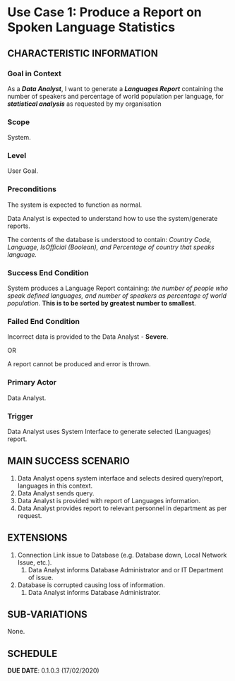 # Use Case 1: Produce a Report on Spoken Language Statistics

## CHARACTERISTIC INFORMATION

### Goal in Context

As a ***Data Analyst***, I want to generate a ***Languages Report*** containing the number of speakers and percentage of world population per language, for ***statistical analysis*** as requested by my organisation

### Scope

System.

### Level

User Goal.

### Preconditions

The system is expected to function as normal.

Data Analyst is expected to understand how to use the system/generate reports.

The contents of the database is understood to contain: *Country Code, Language, IsOfficial (Boolean), and Percentage of country that speaks language.*
### Success End Condition

System produces a Language Report containing: *the number of people who speak defined languages, and number of speakers as percentage of world population.* **This is to be sorted by greatest number to smallest**. 

### Failed End Condition

Incorrect data is provided to the Data Analyst - **Severe**.

OR

A report cannot be produced and error is thrown.

### Primary Actor

Data Analyst.

### Trigger

Data Analyst uses System Interface to generate selected (Languages) report.

## MAIN SUCCESS SCENARIO

1. Data Analyst opens system interface and selects desired query/report, languages in this context.
2. Data Analyst sends query.
3. Data Analyst is provided with report of Languages information.
4. Data Analyst provides report to relevant personnel in department as per request. 

## EXTENSIONS

1. Connection Link issue to Database (e.g. Database down, Local Network Issue, etc.).
   1. Data Analyst informs Database Administrator and or IT Department of issue.
2. Database is corrupted causing loss of information.
    1. Data Analyst informs Database Administrator.

## SUB-VARIATIONS

None.

## SCHEDULE

**DUE DATE**: 0.1.0.3 (17/02/2020)
